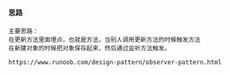 #### 思路
    主要思路：
    在更新方法里面埋点，也就是方法，当别人调用更新方法的时候触发方法
    在新建对象的时候把对象保存起来，然后通过监听方法触发。
    
    https://www.runoob.com/design-pattern/observer-pattern.html
